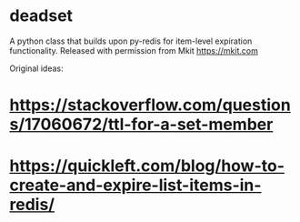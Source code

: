 # deadset
A python class that builds upon py-redis for item-level expiration
functionality. Released with permission from Mkit https://mkit.com

Original ideas:

# https://stackoverflow.com/questions/17060672/ttl-for-a-set-member
# https://quickleft.com/blog/how-to-create-and-expire-list-items-in-redis/

